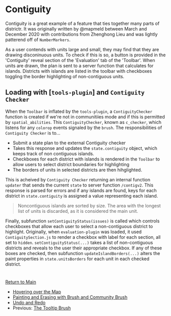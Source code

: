 # Contiguity

Contiguity is a great example of a feature that ties together many parts of districtr. It was
originally written by @mapmeld between March and December 2020 with contributions from Zhenghong Lieu
and was lightly patterend off of `NumberMarkers`.

As a user contends with units large and small, they may find that they are drawing
disconinuous units. To check if this is so, a button is provided in the 'Contiguity'
reveal section of the 'Evaluation' tab of the 'Toolbar'. When units are drawn, the
plan is sent to a server function that calculates for islands. Districts with islands
are listed in the toolbar with checkboxes toggling the border highlighting of non-contiguous
units.

## Loading with [`tools-plugin`] and `Contiguity Checker`

When the `Toolbar` is inflated by the `tools-plugin`, a `ContiguityChecker` function
is created if we're not in communitiies mode and if this is permitted by `spatial_abilities`. 
This `ContiguityChecker`, known as `c_checker`, which listens for any `colorop` events signaled
by the `brush`. The responsibilities of `Contiguity Checker` is to... 

- Submit a state plan to the external Contiguity checker
- Takes this response and updates the `state.contiguity` object, which keeps track of non contiguous
islands.
- Checkboxes for each district with islands is rendered in the `Toolbar` to allow users to select
district boundaries for highlighting
- The borders of units in selected districts are then hihglighted. 

This is acheived by `Contiguity Checker` returning an internal function `updater` that sends the
current `state` to server function `/contigv2`. This response is parsed for errors and if any
islands are found, keys for each district in `state.contiguity` is assigned a value representing
each island.

> Noncontiguous islands are sorted by size. The area with the longest list of units is discarded,
as it is considered the main unit. 

Finally, subfunction `setContiguityStatus(issues)` is called which controls checkboxes that allow
each user to select a non-contiguous district to highlight. Originally, when `evaluation-plugin` was
loaded, it used `ContiguitySection.js` to render a checkbox with label for each section, all set to
`hidden`. `setContiguityStatus(...)` takes a list of non-contiguous districts and reveals to the
user their appropriate checkbox. If any of these boxes are checked, then subfunction `updateIslandBorders(...)`
alters the paint properties in `state.unitsBorders` for each unit in each checked district.  

# # 

[Return to Main](../README.md)
- [Hovering over the Map](./4drawing/hover.md)
- [Painting and Erasing with Brush and Community Brush](./4drawing/brush.md)
- [Undo and Redo](./4drawing/undoredo.md)
- Previous: [The Tooltip Brush](./4drawing/tooltip.md)